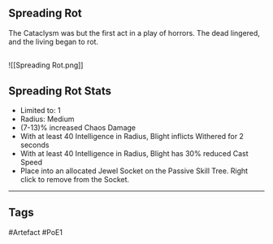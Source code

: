 ## Spreading Rot
The Cataclysm was but the first act in a play of horrors.
The dead lingered, and the living began to rot.
##
![[Spreading Rot.png]]
## Spreading Rot Stats
- Limited to: 1
- Radius: Medium
- (7-13)% increased Chaos Damage
- With at least 40 Intelligence in Radius, Blight inflicts Withered for 2 seconds
- With at least 40 Intelligence in Radius, Blight has 30% reduced Cast Speed
- Place into an allocated Jewel Socket on the Passive Skill Tree. Right click to remove from the Socket.


---
## Tags
#Artefact
#PoE1